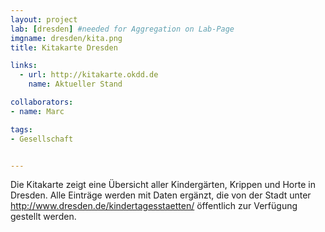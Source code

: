 ```yaml
---
layout: project
lab: [dresden] #needed for Aggregation on Lab-Page
imgname: dresden/kita.png
title: Kitakarte Dresden

links:
  - url: http://kitakarte.okdd.de
    name: Aktueller Stand

collaborators:
- name: Marc

tags:
- Gesellschaft


---
```


Die Kitakarte zeigt eine Übersicht aller Kindergärten, Krippen und Horte in Dresden. Alle Einträge werden mit Daten ergänzt, die von der Stadt unter http://www.dresden.de/kindertagesstaetten/ öffentlich zur Verfügung gestellt werden.
